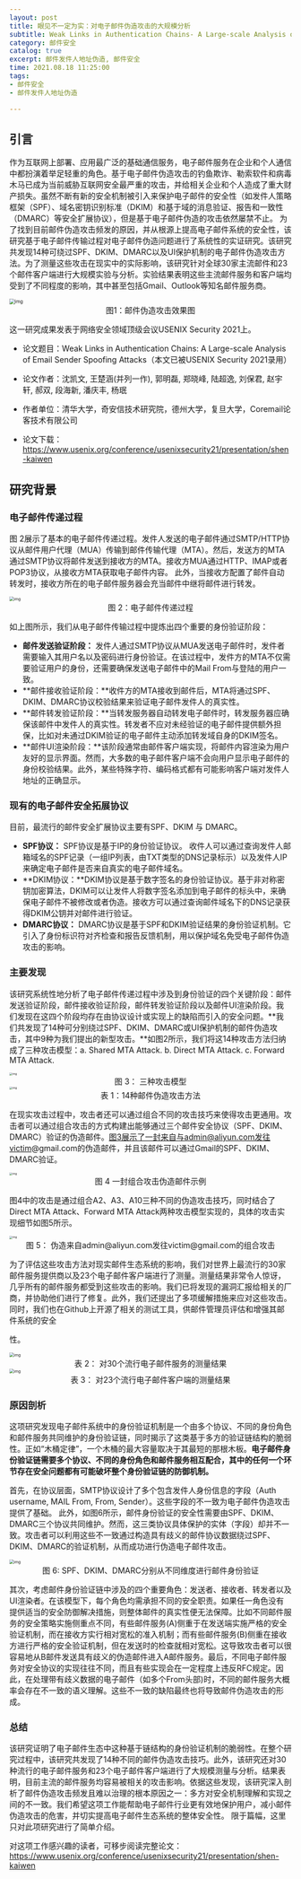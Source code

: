 ```yaml
---
layout: post
title: 眼见不一定为实：对电子邮件伪造攻击的大规模分析
subtitle: Weak Links in Authentication Chains- A Large-scale Analysis of Email Sender Spoofing Attacks
category: 邮件安全
catalog: true
excerpt: 邮件发件人地址伪造, 邮件安全
time: 2021.08.18 11:25:00
tags:
- 邮件安全
- 邮件发件人地址伪造

---
```

## 引言

作为互联网上部署、应用最广泛的基础通信服务，电子邮件服务在企业和个人通信中都扮演着举足轻重的角色。基于电子邮件伪造攻击的钓鱼欺诈、勒索软件和病毒木马已成为当前威胁互联网安全最严重的攻击，并给相关企业和个人造成了重大财产损失。虽然不断有新的安全机制被引入来保护电子邮件的安全性（如发件人策略框架（SPF）、域名密钥识别标准（DKIM）和基于域的消息验证、报告和一致性（DMARC）等安全扩展协议），但是基于电子邮件伪造的攻击依然屡禁不止。
为了找到目前邮件伪造攻击频发的原因，并从根源上提高电子邮件系统的安全性，该研究基于电子邮件传输过程对电子邮件伪造问题进行了系统性的实证研究。该研究共发现14种可绕过SPF、DKIM、DMARC以及UI保护机制的电子邮件伪造攻击方法。为了测量这些攻击在现实中的实际影响，该研究针对全球30家主流邮件和23个邮件客户端进行大规模实验与分析。实验结果表明这些主流邮件服务和客户端均受到了不同程度的影响，其中甚至包括Gmail、Outlook等知名邮件服务商。

<img src="https://lh6.googleusercontent.com/PKyNYUIchl4T_WCRszDUXYQHe6eBDnTTzN70gUn87s5tDaaX4MyjXJJIGlSRuGM8Smu4p1CYDUQh6M5GY6BY6Ufhq0aXZvGJZOLm_L6PYi-TbHt6KY8ZwRBX0pR4skJgTYaFT8Q7" alt="img" style="zoom:60%;"/>

<center>图1：邮件伪造攻击效果图</center>

这一研究成果发表于网络安全领域顶级会议USENIX Security 2021上。

- 论文题目：Weak Links in Authentication Chains: A Large-scale Analysis of Email Sender Spoofing Attacks（本文已被USENIX Security 2021录用）

- 论文作者：沈凯文, 王楚涵(并列一作), 郭明磊, 郑晓峰, 陆超逸, 刘保君, 赵宇轩, 郝双, 段海新, 潘庆丰, 杨珉

- 作者单位：清华大学，奇安信技术研究院，德州大学，复旦大学，Coremail论客技术有限公司

- 论文下载：https://www.usenix.org/conference/usenixsecurity21/presentation/shen-kaiwen

  

## 研究背景

### 电子邮件传递过程

图 2展示了基本的电子邮件传递过程。发件人发送的电子邮件通过SMTP/HTTP协议从邮件用户代理（MUA）传输到邮件传输代理（MTA）。然后，发送方的MTA通过SMTP协议将邮件发送到接收方的MTA。接收方MUA通过HTTP、IMAP或者POP3协议，从接收方MTA获取电子邮件内容。 此外，当接收方配置了邮件自动转发时，接收方所在的电子邮件服务器会充当邮件中继将邮件进行转发。



<img src="https://lh5.googleusercontent.com/l41kecBy4RQN0egfKr9JIP0SgibtHTenmHJuooE0XCn4xei9M70SEShmIKlzKOJOkn8ahFPGp3v6eWtWAaWc_EF622pznJfdtNC0w5QJ0tsAD9YzxDC4y98fiQ_HLjRnr-ipmxDb" alt="img" style="zoom:50%;" />

<center>图 2：电子邮件传递过程</center>



如上图所示，我们从电子邮件传输过程中提炼出四个重要的身份验证阶段：

- **邮件发送验证阶段：** 发件人通过SMTP协议从MUA发送电子邮件时，发件者需要输入其用户名以及密码进行身份验证。在该过程中，发件方的MTA不仅需要验证用户的身份，还需要确保发送电子邮件中的Mail From与登陆的用户一致。
- **邮件接收验证阶段：**收件方的MTA接收到邮件后，MTA将通过SPF、DKIM、DMARC协议校验结果来验证电子邮件发件人的真实性。
- **邮件转发验证阶段：**当转发服务器自动转发电子邮件时，转发服务器应确保该邮件中发件人的真实性。转发者不应对未经验证的电子邮件提供额外担保，比如对未通过DKIM验证的电子邮件主动添加转发域自身的DKIM签名。
- **邮件UI渲染阶段：**该阶段通常由邮件客户端实现，将邮件内容渲染为用户友好的显示界面。然而，大多数的电子邮件客户端不会向用户显示电子邮件的身份校验结果。此外，某些特殊字符、编码格式都有可能影响客户端对发件人地址的正确显示。

### **现有的电子邮件安全拓展协议**

目前，最流行的邮件安全扩展协议主要有SPF、DKIM 与 DMARC。

- **SPF协议：** SPF协议是基于IP的身份验证协议。 收件人可以通过查询发件人邮箱域名的SPF记录（一组IP列表，由TXT类型的DNS记录标示）以及发件人IP来确定电子邮件是否来自真实的电子邮件域名。
- **DKIM协议：**DKIM协议是基于数字签名的身份验证协议。基于非对称密钥加密算法，DKIM可以让发件人将数字签名添加到电子邮件的标头中，来确保电子邮件不被修改或者伪造。接收方可以通过查询邮件域名下的DNS记录获得DKIM公钥并对邮件进行验证。
- **DMARC协议：** DMARC协议是基于SPF和DKIM验证结果的身份验证机制。它引入了身份标识符对齐检查和报告反馈机制，用以保护域名免受电子邮件伪造攻击的影响。

### 主要发现

该研究系统性地分析了电子邮件传递过程中涉及到身份验证的四个关键阶段：邮件发送验证阶段，邮件接收验证阶段，邮件转发验证阶段以及邮件UI渲染阶段。我们发现在这四个阶段均存在由协议设计或实现上的缺陷而引入的安全问题。**我们共发现了14种可分别绕过SPF、DKIM、DMARC或UI保护机制的邮件伪造攻击，其中9种为我们提出的新型攻击。**如图2所示，我们将这14种攻击方法归纳成了三种攻击模型：a. Shared MTA Attack. b. Direct MTA Attack. c. Forward MTA Attack. 

<img src="https://lh5.googleusercontent.com/pwjHoqXOjvl-UgkE7PXP-LJQ5bdHgCpjBsVdXchJAoh6Sdejzs0-Drvzi0ujEUnitIRrxVoLqDv0jC1t4cNPSqLaNyWFH9eLdPp8821AKAkuoLw0ovkMDnYCB-fNk2f9hiFpHO6J" alt="img" style="zoom: 33%;" />

<center>图 3： 三种攻击模型</center>



<img src="https://lh6.googleusercontent.com/oU7THGjWCeUS1cVWImWRe784sK8Nh3RdSZMyyGsuCt-5t4z_kvhbUmLdqNRKdlsIjUplEhRdHAw-Jd4Zkd4oXVxMs2cOHkVa1mYqGNE8tT8txiN6DvAmgu8AqpMmzVFgmdpoDLyY" alt="img" style="zoom:33%;" />

<center>表 1：14种邮件伪造攻击方法</center>

在现实攻击过程中，攻击者还可以通过组合不同的攻击技巧来使得攻击更通用。攻击者可以通过组合攻击的方式构建出能够通过三个邮件安全协议（SPF、DKIM、DMARC）验证的伪造邮件。图3展示了一封来自与admin@aliyun.com发往victim@gmail.com的伪造邮件，并且该邮件可以通过Gmail的SPF、DKIM、DMARC验证。

<img src="https://lh6.googleusercontent.com/lnSkrV6L1uQ1dlERg21ttP__8SJ5aOYhhYG1Oqh09w4iGZlh65DSp7H1JVRZx0D-fJKnlkGrJce1zhVLaOZqiLG8HLmcg99NrcmCut4bjE7rgUWsjw5lc4Y_emTH5pTXtbTjheSq" alt="img" style="zoom: 33%;" />

<center>图 4 一封组合攻击伪造邮件示例</center>

图4中的攻击是通过组合A2、A3、A10三种不同的伪造攻击技巧，同时结合了Direct MTA Attack、Forward MTA Attack两种攻击模型实现的，具体的攻击实现细节如图5所示。

<img src="https://lh6.googleusercontent.com/CkyWWk5tRbAGRuR4-pW3WKl5joEvDv34h0pQEYGEOReBq5h0OvrhCPZtJZK-gK4LtidjYuFK8fwYhkZuPgY8xhvgufRznas_KfXizcGkz52u2QujrWltpV9srsya7_h2ndoQv9bD" alt="img" style="zoom:33%;" />

<center>图 5： 伪造来自admin@aliyun.com发往victim@gmail.com的组合攻击</center>

为了评估这些攻击方法对现实邮件生态系统的影响，我们对世界上最流行的30家邮件服务提供商以及23个电子邮件客户端进行了测量。测量结果非常令人惊讶，几乎所有的邮件服务都受到这些攻击的影响。我们已将发现的漏洞汇报给相关的厂商，并协助他们进行了修复。此外，我们还提出了多项缓解措施来应对这些攻击。同时，我们也在Github上开源了相关的测试工具，供邮件管理员评估和增强其邮件系统的安全

性。

<img src="https://lh3.googleusercontent.com/XIyIQBWYUTMwhoMky5NoutCCyP9_uLzxMQWOfKgg5WWmRps77pwTwB1fQCJWoRQjaJ-LlF_lvXuydzJ5cqzRKo4_SjSsluMu7HwlVJ-vm_tnpre6obhXm2sGS00TrGwFPnzKWZII" alt="img" style="zoom:50%;" />

<center>表 2： 对30个流行电子邮件服务的测量结果</center>



<img src="https://lh3.googleusercontent.com/MSwzmMDmQ1cMAAhHhafkQYkwVrrZ5haby4udq5c1kYbfZijeEQJAgQbWXjRCf8bV-fPRCKu0CH04nCGH0LHOhvJerY6hp0IjVWkJ0uPM3fAmy0JjT1MzoNBbQqHVMiH_L57CBzm3" alt="img" style="zoom:50%;" />

<center>表 3： 对23个流行电子邮件客户端的测量结果</center>

### 原因剖析

这项研究发现电子邮件系统中的身份验证机制是一个由多个协议、不同的身份角色和邮件服务共同维护的身份验证链，同时揭示了这类基于多方的验证链结构的脆弱性。正如“木桶定律”，一个木桶的最大容量取决于其最短的那根木板。**电子邮件身份验证链需要多个协议、不同的身份角色和邮件服务相互配合，其中的任何一个环节存在安全问题都有可能破坏整个身份验证链的防御机制。**

首先，在协议层面，SMTP协议设计了多个包含发件人身份信息的字段（Auth username, MAIL From, From, Sender）。这些字段的不一致为电子邮件伪造攻击提供了基础。 此外，如图6所示，邮件身份验证的安全性需要由SPF、DKIM、DMARC三个协议共同维护。然而，这三类协议具体保护的实体（字段）却并不一致。攻击者可以利用这些不一致通过构造具有歧义的邮件协议数据绕过SPF、DKIM、DMARC的验证机制，从而成功进行伪造电子邮件攻击。

<img src="https://lh6.googleusercontent.com/azwpA0CwoE_e3HQgf4xeDTSiTz6eP-nUX5k5kRtH5uc4NZ0PscyKprx3_xfjt5JFPOKJvhbwvqGt3BuzEb7QKysQ5Fj2rZuqYlcTotFZOZ8re_zjsU8RClxa3MP_2Lm3T4vaEthY" alt="img" style="zoom:50%;" />

<center>图 6: SPF、DKIM、DMARC分别从不同维度进行邮件身份验证</center>

其次，考虑邮件身份验证链中涉及的四个重要角色：发送者、接收者、转发者以及UI渲染者。在该模型下，每个角色均需承担不同的安全职责。如果任一角色没有提供适当的安全防御解决措施，则整体邮件的真实性便无法保障。比如不同邮件服务的安全策略实施侧重点不同，有些邮件服务(A)侧重于在发送端实施严格的安全验证机制，而在接收方实行相对宽松的准入机制；而有些邮件服务(B)侧重在接收方进行严格的安全验证机制，但在发送时的检查就相对宽松。这导致攻击者可以很容易地从B邮件发送具有歧义的伪造邮件进入A邮件服务。最后，不同电子邮件服务对安全协议的实现往往不同，而且有些实现会在一定程度上违反RFC规定。因此，在处理带有歧义数据的电子邮件（如多个From头部)时，不同的邮件服务大概率会存在不一致的语义理解。这些不一致的缺陷最终也将导致邮件伪造攻击的形成。

###  总结

该研究证明了电子邮件生态中这种基于链结构的身份验证机制的脆弱性。在整个研究过程中，该研究共发现了14种不同的邮件伪造攻击技巧。此外，该研究还对30种流行的电子邮件服务和23个电子邮件客户端进行了大规模测量与分析。结果表明，目前主流的邮件服务均容易被相关的攻击影响。依据这些发现，该研究深入剖析了邮件伪造攻击频发且难以治理的根本原因之一：多方对安全机制理解和实现之间的不一致。我们希望这项工作能帮助电子邮件行业更有效地保护用户，减小邮件伪造攻击的危害，并切实提高电子邮件生态系统的整体安全性。
限于篇幅，这里只对此项研究进行了简单介绍。

对这项工作感兴趣的读者，可移步阅读完整论文：https://www.usenix.org/conference/usenixsecurity21/presentation/shen-kaiwen

